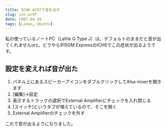 ```yaml
---
title: ICH6 AC97で音を出す
slug: ich-ac97
date: 2007-04-29
tags: [Linux, Ubuntu]
---
```


私の使っているノートPC（LaVie G Type J）は、デフォルトのままだと音が出てくれませんorz。どうやら915GM ExpressのICH6でこの症状が出るようです。

## 設定を変えれば音が出た

1. パネル上にあるスピーカーアイコンをダブルクリックしてAlsa mixerを開きます
2. [編集]→設定
3. 表示するトラックの選択でExternal Amplifierにチェックを入れ閉じる
4. [スイッチ]というタブが増えているので、そこを開く
5. External Amplifierのチェックを外す

これで音が出るようになりました。
